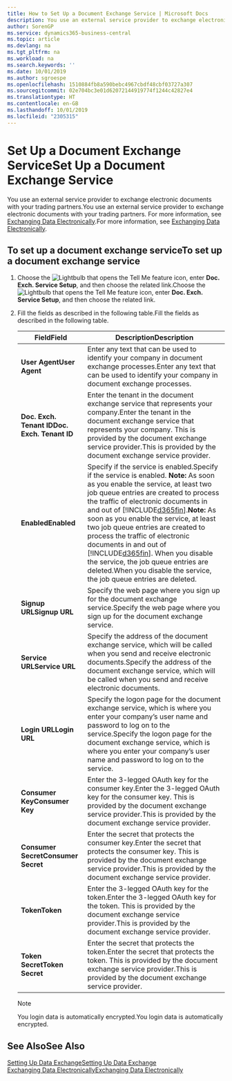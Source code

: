 ```yaml
---
title: How to Set Up a Document Exchange Service | Microsoft Docs
description: You use an external service provider to exchange electronic documents with your trading partners.
author: SorenGP
ms.service: dynamics365-business-central
ms.topic: article
ms.devlang: na
ms.tgt_pltfrm: na
ms.workload: na
ms.search.keywords: ''
ms.date: 10/01/2019
ms.author: sgroespe
ms.openlocfilehash: 1510884fb8a590bebc4967cbdf48cbf03727a307
ms.sourcegitcommit: 02e704bc3e01d62072144919774f1244c42827e4
ms.translationtype: HT
ms.contentlocale: en-GB
ms.lasthandoff: 10/01/2019
ms.locfileid: "2305315"
---
```

# <a name="set-up-a-document-exchange-service"></a><span data-ttu-id="42769-103">Set Up a Document Exchange Service</span><span class="sxs-lookup"><span data-stu-id="42769-103">Set Up a Document Exchange Service</span></span>
<span data-ttu-id="42769-104">You use an external service provider to exchange electronic documents with your trading partners.</span><span class="sxs-lookup"><span data-stu-id="42769-104">You use an external service provider to exchange electronic documents with your trading partners.</span></span> <span data-ttu-id="42769-105">For more information, see [Exchanging Data Electronically](across-data-exchange.md).</span><span class="sxs-lookup"><span data-stu-id="42769-105">For more information, see [Exchanging Data Electronically](across-data-exchange.md).</span></span>  

## <a name="to-set-up-a-document-exchange-service"></a><span data-ttu-id="42769-106">To set up a document exchange service</span><span class="sxs-lookup"><span data-stu-id="42769-106">To set up a document exchange service</span></span>  
1. <span data-ttu-id="42769-107">Choose the ![Lightbulb that opens the Tell Me feature](media/ui-search/search_small.png "Tell me what you want to do") icon, enter **Doc. Exch. Service Setup**, and then choose the related link.</span><span class="sxs-lookup"><span data-stu-id="42769-107">Choose the ![Lightbulb that opens the Tell Me feature](media/ui-search/search_small.png "Tell me what you want to do") icon, enter **Doc. Exch. Service Setup**, and then choose the related link.</span></span>  
2. <span data-ttu-id="42769-108">Fill the fields as described in the following table.</span><span class="sxs-lookup"><span data-stu-id="42769-108">Fill the fields as described in the following table.</span></span>  

    |<span data-ttu-id="42769-109">Field</span><span class="sxs-lookup"><span data-stu-id="42769-109">Field</span></span>|<span data-ttu-id="42769-110">Description</span><span class="sxs-lookup"><span data-stu-id="42769-110">Description</span></span>|  
    |---------------------------------|---------------------------------------|  
    |<span data-ttu-id="42769-111">**User Agent**</span><span class="sxs-lookup"><span data-stu-id="42769-111">**User Agent**</span></span>|<span data-ttu-id="42769-112">Enter any text that can be used to identify your company in document exchange processes.</span><span class="sxs-lookup"><span data-stu-id="42769-112">Enter any text that can be used to identify your company in document exchange processes.</span></span>|  
    |<span data-ttu-id="42769-113">**Doc. Exch. Tenant ID**</span><span class="sxs-lookup"><span data-stu-id="42769-113">**Doc. Exch. Tenant ID**</span></span>|<span data-ttu-id="42769-114">Enter the tenant in the document exchange service that represents your company.</span><span class="sxs-lookup"><span data-stu-id="42769-114">Enter the tenant in the document exchange service that represents your company.</span></span> <span data-ttu-id="42769-115">This is provided by the document exchange service provider.</span><span class="sxs-lookup"><span data-stu-id="42769-115">This is provided by the document exchange service provider.</span></span>|  
    |<span data-ttu-id="42769-116">**Enabled**</span><span class="sxs-lookup"><span data-stu-id="42769-116">**Enabled**</span></span>|<span data-ttu-id="42769-117">Specify if the service is enabled.</span><span class="sxs-lookup"><span data-stu-id="42769-117">Specify if the service is enabled.</span></span> <span data-ttu-id="42769-118">**Note:**  As soon as you enable the service, at least two job queue entries are created to process the traffic of electronic documents in and out of [!INCLUDE[d365fin](includes/d365fin_md.md)].</span><span class="sxs-lookup"><span data-stu-id="42769-118">**Note:**  As soon as you enable the service, at least two job queue entries are created to process the traffic of electronic documents in and out of [!INCLUDE[d365fin](includes/d365fin_md.md)].</span></span> <span data-ttu-id="42769-119">When you disable the service, the job queue entries are deleted.</span><span class="sxs-lookup"><span data-stu-id="42769-119">When you disable the service, the job queue entries are deleted.</span></span>|  
    |<span data-ttu-id="42769-120">**Signup URL**</span><span class="sxs-lookup"><span data-stu-id="42769-120">**Signup URL**</span></span>|<span data-ttu-id="42769-121">Specify the web page where you sign up for the document exchange service.</span><span class="sxs-lookup"><span data-stu-id="42769-121">Specify the web page where you sign up for the document exchange service.</span></span>|  
    |<span data-ttu-id="42769-122">**Service URL**</span><span class="sxs-lookup"><span data-stu-id="42769-122">**Service URL**</span></span>|<span data-ttu-id="42769-123">Specify the address of the document exchange service, which will be called when you send and receive electronic documents.</span><span class="sxs-lookup"><span data-stu-id="42769-123">Specify the address of the document exchange service, which will be called when you send and receive electronic documents.</span></span>|  
    |<span data-ttu-id="42769-124">**Login URL**</span><span class="sxs-lookup"><span data-stu-id="42769-124">**Login URL**</span></span>|<span data-ttu-id="42769-125">Specify the logon page for the document exchange service, which is where you enter your company’s user name and password to log on to the service.</span><span class="sxs-lookup"><span data-stu-id="42769-125">Specify the logon page for the document exchange service, which is where you enter your company’s user name and password to log on to the service.</span></span>|  
    |<span data-ttu-id="42769-126">**Consumer Key**</span><span class="sxs-lookup"><span data-stu-id="42769-126">**Consumer Key**</span></span>|<span data-ttu-id="42769-127">Enter the 3-legged OAuth key for the consumer key.</span><span class="sxs-lookup"><span data-stu-id="42769-127">Enter the 3-legged OAuth key for the consumer key.</span></span> <span data-ttu-id="42769-128">This is provided by the document exchange service provider.</span><span class="sxs-lookup"><span data-stu-id="42769-128">This is provided by the document exchange service provider.</span></span>|  
    |<span data-ttu-id="42769-129">**Consumer Secret**</span><span class="sxs-lookup"><span data-stu-id="42769-129">**Consumer Secret**</span></span>|<span data-ttu-id="42769-130">Enter the secret that protects the consumer key.</span><span class="sxs-lookup"><span data-stu-id="42769-130">Enter the secret that protects the consumer key.</span></span> <span data-ttu-id="42769-131">This is provided by the document exchange service provider.</span><span class="sxs-lookup"><span data-stu-id="42769-131">This is provided by the document exchange service provider.</span></span>|  
    |<span data-ttu-id="42769-132">**Token**</span><span class="sxs-lookup"><span data-stu-id="42769-132">**Token**</span></span>|<span data-ttu-id="42769-133">Enter the 3-legged OAuth key for the token.</span><span class="sxs-lookup"><span data-stu-id="42769-133">Enter the 3-legged OAuth key for the token.</span></span> <span data-ttu-id="42769-134">This is provided by the document exchange service provider.</span><span class="sxs-lookup"><span data-stu-id="42769-134">This is provided by the document exchange service provider.</span></span>|  
    |<span data-ttu-id="42769-135">**Token Secret**</span><span class="sxs-lookup"><span data-stu-id="42769-135">**Token Secret**</span></span>|<span data-ttu-id="42769-136">Enter the secret that protects the token.</span><span class="sxs-lookup"><span data-stu-id="42769-136">Enter the secret that protects the token.</span></span> <span data-ttu-id="42769-137">This is provided by the document exchange service provider.</span><span class="sxs-lookup"><span data-stu-id="42769-137">This is provided by the document exchange service provider.</span></span>|  

    > [!NOTE]  
    > <span data-ttu-id="42769-138">You login data is automatically encrypted.</span><span class="sxs-lookup"><span data-stu-id="42769-138">You login data is automatically encrypted.</span></span>

## <a name="see-also"></a><span data-ttu-id="42769-139">See Also</span><span class="sxs-lookup"><span data-stu-id="42769-139">See Also</span></span>  
[<span data-ttu-id="42769-140">Setting Up Data Exchange</span><span class="sxs-lookup"><span data-stu-id="42769-140">Setting Up Data Exchange</span></span>](across-set-up-data-exchange.md)  
[<span data-ttu-id="42769-141">Exchanging Data Electronically</span><span class="sxs-lookup"><span data-stu-id="42769-141">Exchanging Data Electronically</span></span>](across-data-exchange.md)
